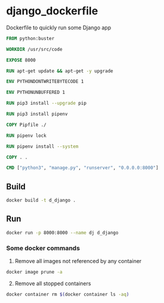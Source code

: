 # django_dockerfile
Dockerfile to quickly run some Django app

```Dockerfile
FROM python:buster

WORKDIR /usr/src/code

EXPOSE 8000

RUN apt-get update && apt-get -y upgrade

ENV PYTHONDONTWRITEBYTECODE 1

ENV PYTHONUNBUFFERED 1

RUN pip3 install --upgrade pip

RUN pip3 install pipenv

COPY Pipfile ./

RUN pipenv lock

RUN pipenv install --system

COPY . .

CMD ["python3", "manage.py", "runserver", "0.0.0.0:8000"]
```

## Build
```bash
docker build -t d_django .
```

## Run
```bash
docker run -p 8000:8000 --name dj d_django
```

### Some docker commands
1. Remove all images not referenced by any container
```bash
docker image prune -a
```
2. Remove all stopped containers
```bash
docker container rm $(docker container ls -aq)
```
